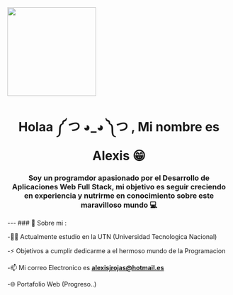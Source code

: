 <div>
  <img
    src="https://giphy.com/gifs/checkmatedigital-code-coding-monkey-QNFhOolVeCzPQ2Mx85"
    width="200"
  />
  <h1 align="center">Holaa   ༼ つ ◕_◕ ༽つ   ,   Mi nombre es Alexis 😁</h1>
  <h3 align="center">
    Soy un programdor apasionado por el Desarrollo de Aplicaciones Web Full
    Stack, mi objetivo es seguir creciendo en experiencia y nutrirme en
    conocimiento sobre este maravilloso mundo 💻
  </h3>
</div>
  --- 
  ### 🧑 Sobre mi : 
  
  -👨‍🎓 Actualmente estudio en la UTN (Universidad Tecnologica Nacional)
  
  -⚡ Objetivos a cumplir dedicarme a el hermoso mundo de la Programacion
  
  -📫 Mi correo Electronico es **alexisjrojas@hotmail.es**
  
  -🌐 Portafolio Web (Progreso..)
